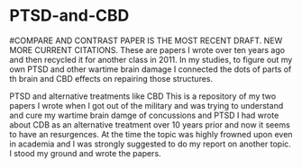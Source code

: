 # PTSD-and-CBD

 #COMPARE AND CONTRAST PAPER IS THE MOST RECENT DRAFT. NEW MORE CURRENT CITATIONS.
These are papers I wrote over ten years ago and then recycled it for another class in 2011. In my studies, to figure out my own PTSD and other wartime brain damage I connected the dots of parts of th brain and CBD effects on repairing those structures. 

PTSD and alternative treatments like CBD
This is a repository of my two papers I wrote when I got out of the military and was trying to understand and cure my wartime brain damge of concussions and PTSD I had wrote about CDB as an alternative treatment over 10 years prior and now it seems to have an resurgences. At the time the topic was highly frowned upon even in academia and I was strongly suggested to do my report on another topic. I stood my ground and wrote the papers.
